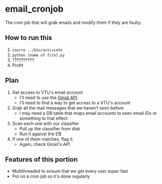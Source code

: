 # email_cronjob

The cron job that will grab emails and modify them if they are faulty.

## How to run this

1. `source ../bin/activiate`
2. `python [name of file].py`
3. ??????????
4. Profit

## Plan

1. Get access to VTU's email account
	* I'll need to use the [Gmail API](https://developers.google.com/gmail/api/quickstart/python).
	* I'll need to find a way to get access to a VTU's account
2. Grab all the mail messages that we haven't seen before
	* I may need a DB table that maps email accounts to seen email IDs or something to that effect
3. Scan each one with our classifier
	* Pull up the classifier from disk
	* Run it against the DB
4. If one of them matches, flag it.
	* Again, check Gmail's API

## Features of this portion

* Multithreaded to ensure that we get every user super fast
* Put on a cron job so it's done regularly